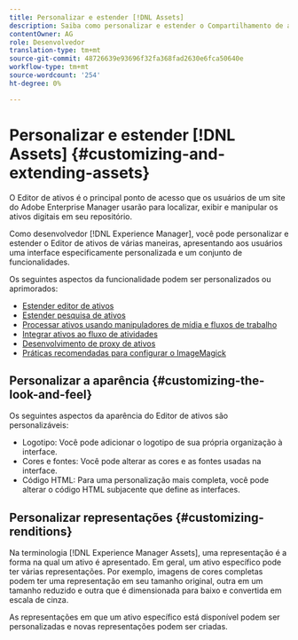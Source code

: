 ```yaml
---
title: Personalizar e estender [!DNL Assets]
description: Saiba como personalizar e estender o Compartilhamento de ativos e o Editor de ativos, que apresenta aos usuários uma interface e um conjunto de funcionalidades especificamente personalizados.
contentOwner: AG
role: Desenvolvedor
translation-type: tm+mt
source-git-commit: 48726639e93696f32fa368fad2630e6fca50640e
workflow-type: tm+mt
source-wordcount: '254'
ht-degree: 0%

---
```



# Personalizar e estender [!DNL Assets] {#customizing-and-extending-assets}

O Editor de ativos é o principal ponto de acesso que os usuários de um site do Adobe Enterprise Manager usarão para localizar, exibir e manipular os ativos digitais em seu repositório.

Como desenvolvedor [!DNL Experience Manager], você pode personalizar e estender o Editor de ativos de várias maneiras, apresentando aos usuários uma interface especificamente personalizada e um conjunto de funcionalidades.

Os seguintes aspectos da funcionalidade podem ser personalizados ou aprimorados:

* [Estender editor de ativos](asseteditorx.md)
* [Estender pesquisa de ativos](searchx.md)
* [Processar ativos usando manipuladores de mídia e fluxos de trabalho](media-handlers.md)
* [Integrar ativos ao fluxo de atividades](extending-activity-stream.md)
* [Desenvolvimento de proxy de ativos](proxy.md)
* [Práticas recomendadas para configurar o ImageMagick](best-practices-for-imagemagick.md)

## Personalizar a aparência {#customizing-the-look-and-feel}

Os seguintes aspectos da aparência do Editor de ativos são personalizáveis:

* Logotipo: Você pode adicionar o logotipo de sua própria organização à interface.
* Cores e fontes: Você pode alterar as cores e as fontes usadas na interface.
* Código HTML: Para uma personalização mais completa, você pode alterar o código HTML subjacente que define as interfaces.

## Personalizar representações {#customizing-renditions}

Na terminologia [!DNL Experience Manager Assets], uma representação é a forma na qual um ativo é apresentado. Em geral, um ativo específico pode ter várias representações. Por exemplo, imagens de cores completas podem ter uma representação em seu tamanho original, outra em um tamanho reduzido e outra que é dimensionada para baixo e convertida em escala de cinza.

As representações em que um ativo específico está disponível podem ser personalizadas e novas representações podem ser criadas.
